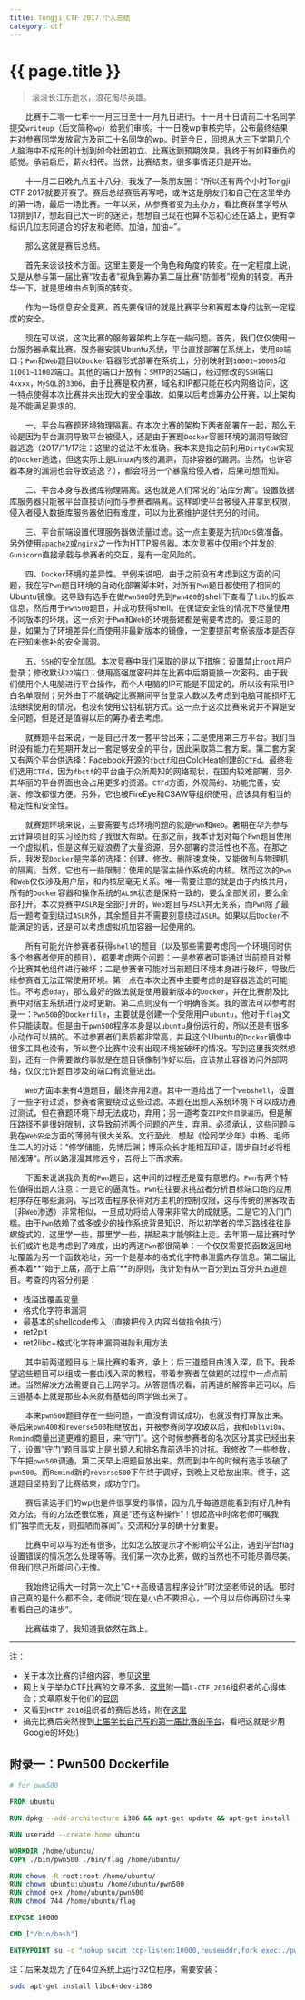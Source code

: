 ```yaml
---
title: Tongji CTF 2017 个人总结
category: ctf
---
```


# {{ page.title }}

> 滚滚长江东逝水，浪花淘尽英雄。

　　比赛于二零一七年十一月三日至十一月九日进行。十一月十日请前二十名同学提交`writeup`（后文简称`wp`）给我们审核。十一日晚wp审核完毕，公布最终结果并对参赛同学发放官方及前二十名同学的wp。时至今日，回想从大三下学期几个人脑海中不成形的计划到如今社团初立、比赛达到预期效果，我终于有如释重负的感觉。承前启后，薪火相传。当然，比赛结束，很多事情还只是开始。

　　十一月二日晚九点五十八分，我发了一条朋友圈：“所以还有两个小时Tongji CTF 2017就要开赛了。赛后总结赛后再写吧，或许这是朋友们和自己在这里举办的第一场，最后一场比赛。一年以来，从参赛者变为主办方，看比赛群里学号从13排到17，想起自己大一时的迷茫，想想自己现在也算不忘初心还在路上，更有幸结识几位志同道合的好友和老师。加油，加油~”。

　　那么这就是赛后总结。

　　首先来谈谈技术方面。这里主要是一个角色和角度的转变。在一定程度上说，又是从参与第一届比赛“攻击者”视角到筹办第二届比赛“防御者”视角的转变。再升华一下，就是思维由点到面的转变。

　　作为一场信息安全竞赛，首先要保证的就是比赛平台和赛题本身的达到一定程度的安全。

　　现在可以说，这次比赛的服务器架构上存在一些问题。首先，我们仅仅使用一台服务器承载比赛。服务器安装Ubuntu系统，平台直接部署在系统上，使用`80`端口；`Pwn`和`Web`题目以`Docker`容器形式部署在系统上，分别映射到`10001~10005`和`11001~11002`端口。其他的端口开放有：`SMTP`的`25`端口，经过修改的`SSH`端口`4xxxx`，`MySQL`的`3306`。由于比赛是校内赛，域名和IP都只能在校内网络访问，这一特点使得本次比赛并未出现大的安全事故。如果以后考虑筹办公开赛，以上架构是不能满足要求的。

　　一、平台与赛题环境物理隔离。在本次比赛的架构下两者部署在一起，那么无论是因为平台漏洞导致平台被侵入，还是由于赛题`Docker`容器环境的漏洞导致容器逃逸（2017/11/17注：这里的说法不太准确，我本来是指之前利用`DirtyCoW`实现的`Docker`逃逸，但这实际上是Linux内核的漏洞，而非容器的漏洞。当然，也许容器本身的漏洞也会导致逃逸？），都会将另一个暴露给侵入者，后果可想而知。

　　二、平台本身与数据库物理隔离。这也就是人们常说的“站库分离”。设置数据库服务器只能被平台直接访问而与参赛者隔离。这样即使平台被侵入并拿到权限，侵入者侵入数据库服务器依旧有难度，可以为比赛维护提供充分的时间。

　　三、平台前端设置代理服务器做流量过滤。这一点主要是为抗`DDoS`做准备。另外使用`apache2`或`nginx`之一作为HTTP服务器。本次竞赛中仅用`8`个并发的`Gunicorn`直接承载与参赛者的交互，是有一定风险的。

　　四、`Docker`环境的差异性。举例来说吧，由于之前没有考虑到这方面的问题，我在写`Pwn`题目环境的自动化部署脚本时，对所有`Pwn`题目都使用了相同的Ubuntu镜像。这导致有选手在做`Pwn500`时先到`Pwn400`的shell下查看了`libc`的版本信息，然后用于`Pwn500`题目，并成功获得shell。在保证安全性的情况下尽量使用不同版本的环境，这一点对于`Pwn`和`Web`的环境搭建都是需要考虑的。要注意的是，如果为了环境差异化而使用非最新版本的镜像，一定要提前考察该版本是否存在已知未修补的安全漏洞。

　　五、`SSH`的安全加固。本次竞赛中我们采取的是以下措施：设置禁止`root`用户登录；修改默认`22`端口；使用高强度密码并在比赛中后期更换一次密码。由于我们使用个人电脑进行平台操作，而个人电脑的IP可能是不固定的，所以没有采用IP白名单限制；另外由于不能确定比赛期间平台登录人数以及考虑到电脑可能损坏无法继续使用的情况，也没有使用公钥私钥方式。这一点于这次比赛来说并不算是安全问题，但是还是值得以后的筹办者去考虑。

　　就赛题平台来说，一是自己开发一套平台出来；二是使用第三方平台。我们当时没有能力在短期开发出一套足够安全的平台，因此采取第二套方案。第二套方案又有两个平台供选择：Facebook开源的[`fbctf`](https://github.com/facebook/fbctf)和由ColdHeat创建的[`CTFd`](https://ctfd.io/)。最终我们选用`CTFd`，因为`fbctf`的平台由于众所周知的网络现状，在国内较难部署，另外其华丽的平台界面也会占用更多的资源。`CTFd`方面，外观简约、功能完善，安装、修改都很方便。另外，它也被FireEye和CSAW等组织使用，应该具有相当的稳定性和安全性。

　　就赛题环境来说，主要需要考虑环境问题的就是`Pwn`和`Web`。暑期在华为参与云计算项目的实习经历给了我很大帮助。在那之前，我本计划对每个`Pwn`题目使用一个虚拟机，但是这样无疑浪费了大量资源，另外部署的灵活性也不高。在那之后，我发现`Docker`是完美的选择：创建、修改、删除速度快，又能做到与物理机的隔离。当然，它也有一些限制：使用的是宿主操作系统的内核。然而这次的`Pwn`和`Web`仅仅涉及用户层，和内核层毫无关系。唯一需要注意的就是由于内核共用，所有的`Docker`容器和操作系统的`ALSR`状态是保持一致的，要么全部关闭，要么全部打开。本次竞赛中`ASLR`是全部打开的，`Web`题目与`ASLR`并无关系，而`Pwn`除了最后一题考查到绕过`ASLR`外，其余题目并不需要刻意绕过`ASLR`。如果以后`Docker`不能满足的话，还是可以考虑虚拟机加容器一起使用的。

　　所有可能允许参赛者获得`shell`的题目（以及那些需要考虑同一个环境同时供多个参赛者使用的题目），都要考虑两个问题：一是参赛者可能通过当前题目对整个比赛其他组件进行破坏；二是参赛者可能对当前题目环境本身进行破坏，导致后续参赛者无法正常使用环境。第一点在本次比赛中主要考虑的是容器逃逸的可能性。不考虑`0day`，那么最好的做法就是使用最新版本的`Docker`，并在比赛前及比赛中对宿主系统进行及时更新。第二点则没有一个明确答案。我的做法可以参考附录一：`Pwn500`的`Dockerfile`，主要就是创建一个受限用户`ubuntu`，他对于`flag`文件只能读取。但是由于`pwn500`程序本身是以`ubuntu`身份运行的，所以还是有很多小动作可以搞的。不过参赛者们素质都非常高，并且这个Ubuntu的`Docker`镜像中很多工具也没有，所以整个比赛中没有出现环境被破坏的情况。写到这里我突然想到，还有一件需要做的事就是在题目镜像制作好以后，应该禁止容器访问外部网络，仅仅允许题目涉及的端口有流量进出。

　　`Web`方面本来有4道题目，最终弃用2道。其中一道给出了一个`webshell`，设置了一些字符过滤，参赛者需要绕过这些过滤。本题在出题人系统环境下可以成功通过测试，但在赛题环境下却无法成功，弃用；另一道考查`ZIP文件目录遍历`，但是解压路径不是很好限制，这导致前述两个问题的产生，弃用。必须承认，这些问题与我在`Web安全`方面的薄弱有很大关系。文行至此，想起《恰同学少年》中杨、毛师生二人的对话：“修学储能，先博后渊；博采众长才能相互印证，固步自封必将粗陋浅薄”。所以路漫漫其修远兮，吾将上下而求索。

　　下面来说说我负责的`Pwn`题目，这中间的过程还是蛮有意思的。`Pwn`有两个特性值得出题人注意：一是它的逼真性。`Pwn`往往要求挑战者分析目标端口跑的应用程序存在哪些漏洞，写出攻击程序获得对方主机的控制权限，这与传统的黑客攻击（非`Web`渗透）非常相似，一旦成功将给人带来非常大的成就感。二是它的入门门槛。由于`Pwn`依赖了或多或少的操作系统背景知识，所以初学者的学习路线往往是螺旋式的，这里学一些，那里学一些，拼起来才能够往上走。去年第一届比赛时学长们或许也是考虑到了难度，出的两道`Pwn`都很简单：一个仅仅需要把函数返回地址覆盖为另一个函数地址，另一个是基本的格式化字符串泄露内存信息。第二届比赛本着**“始于上届，高于上届”**的原则，我计划有从一百分到五百分共五道题目。考查的内容分别是：

- 栈溢出覆盖变量
- 格式化字符串漏洞
- 最基本的shellcode传入（直接把传入内容当做指令执行）
- ret2plt
- ret2libc+格式化字符串漏洞进阶利用方法

　　其中前两道题目与上届比赛的看齐，承上；后三道题目由浅入深，启下。我希望这些题目可以组成一套由浅入深的教程，带着参赛者在做题的过程中一点点前进。当然解决方法需要自己上网学习。从答题情况看，前两道的解答率还可以，后三道基本上就是那些本来就有基础的同学做出来了。

　　本来`pwn500`题目存在一些问题，一直没有调试成功，也就没有打算放出来。等后来`pwn400`和`reverse500`相继放出，并被参赛同学攻破以后，我和`oblivi0n`、`Remind`商量出道更难的题目，来“守门”。这个时候参赛者的名次区分其实已经出来了，设置“守门”题目事实上是出题人和排名靠前选手的对抗。我修改了一些参数，下午把`pwn500`调通，第二天早上把题目放出来。然而到中午的时候有选手攻破了`pwn500`。而`Remind`新的`reverse500`下午终于调好，到晚上又给放出来。终于，这道题目坚持到了比赛结束，成功守门。

　　赛后读选手们的wp也是件很享受的事情，因为几乎每道题能看到有好几种有效方法。有的方法还很优雅，真是“还有这种操作”！想起高中时席老师叮嘱我们“独学而无友，则孤陋而寡闻”。交流和分享的确十分重要。

　　比赛中可以写的还有很多，比如怎么放提示才不影响公平公正，遇到平台flag设置错误的情况怎么处理等等。我们第一次办比赛，做的当然也不可能尽善尽美。但我们尽己所能问心无愧。

　　我始终记得大一时第一次上“C++高级语言程序设计”时沈坚老师说的话。那时自己真的是什么都不会，老师说“现在是小白不要担心，一个月以后你再回过头来看看自己的进步”。

　　比赛结束了，我知道我依然在路上。

---

注：

- 关于本次比赛的详细内容，参见[这里](https://github.com/brant-ruan/TongjiCTF-2017)
- 网上关于举办CTF比赛的文章不多，[这里](http://bobao.360.cn/ctf/learning/171.html)附一篇`L-CTF 2016`组织者的心得体会；文章原发于他们的[官网](http://www.l-team.org/archives/lctf2016_fun.html)
- 又看到`HCTF 2016`组织者的赛后总结，附在[这里](https://www.lorexxar.cn/2017/01/26/hctf2016-something/)
- 搞完比赛后突然搜到[上届学长自己写的第一届比赛的平台](https://github.com/bwbwbwbw/DummyCTFPlatform)，看吧这就是少用Google的坏处:)


## 附录一：Pwn500 Dockerfile

```dockerfile
# for pwn500

FROM ubuntu

RUN dpkg --add-architecture i386 && apt-get update && apt-get install -y apt-utils libc6-i386 socat

RUN useradd --create-home ubuntu

WORKDIR /home/ubuntu/
COPY ./bin/pwn500 ./bin/flag /home/ubuntu/

RUN chown -R root:root /home/ubuntu/
RUN chown ubuntu:ubuntu /home/ubuntu/pwn500
RUN chmod o+x /home/ubuntu/pwn500
RUN chmod 744 /home/ubuntu/flag

EXPOSE 10000

CMD ["/bin/bash"]

ENTRYPOINT su -c "nohup socat tcp-listen:10000,reuseaddr,fork exec:./pwn500" ubuntu
```

注：后来发现为了在64位系统上运行32位程序，需要安装：

```bash
sudo apt-get install libc6-dev-i386 
```
